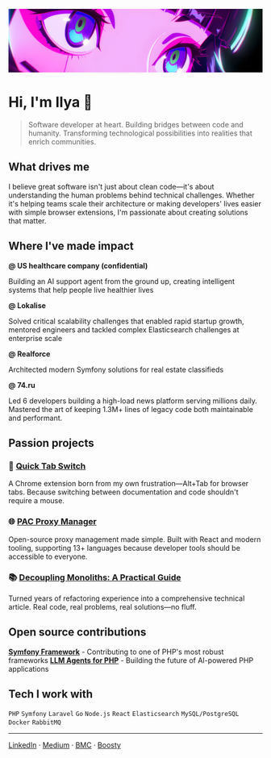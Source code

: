 ![Header](https://raw.githubusercontent.com/ilyachase/ilyachase/refs/heads/master/img/header_300.jpg)

# Hi, I'm Ilya 👋

> Software developer at heart. Building bridges between code and humanity. Transforming technological possibilities into realities that enrich communities.

## What drives me

I believe great software isn't just about clean code—it's about understanding the human problems behind technical challenges. Whether it's helping teams scale their architecture or making developers' lives easier with simple browser extensions, I'm passionate about creating solutions that matter.

## Where I've made impact

**@ US healthcare company (confidential)**

Building an AI support agent from the ground up, creating intelligent systems that help people live healthier lives

**@ Lokalise**

Solved critical scalability challenges that enabled rapid startup growth, mentored engineers and tackled complex Elasticsearch challenges at enterprise scale

**@ Realforce**

Architected modern Symfony solutions for real estate classifieds

**@ 74.ru**

Led 6 developers building a high-load news platform serving millions daily. Mastered the art of keeping 1.3M+ lines of legacy code both maintainable and performant.

## Passion projects

### 🔄 [Quick Tab Switch](https://chromewebstore.google.com/detail/quick-tab-switch/jceaicinopjaoknlhdfdjileacogogep)
A Chrome extension born from my own frustration—Alt+Tab for browser tabs. Because switching between documentation and code shouldn't require a mouse.

### 🌐 [PAC Proxy Manager](https://github.com/ilyachase/pac-proxy-manager-extension)
Open-source proxy management made simple. Built with React and modern tooling, supporting 13+ languages because developer tools should be accessible to everyone.

### 📚 [Decoupling Monoliths: A Practical Guide](https://medium.com/@ilyachase/practical-example-of-decoupling-a-monolithic-php-application-6ff82fefc80a)
Turned years of refactoring experience into a comprehensive technical article. Real code, real problems, real solutions—no fluff.

## Open source contributions

**[Symfony Framework](https://github.com/symfony/symfony)** - Contributing to one of PHP's most robust frameworks
**[LLM Agents for PHP](https://github.com/llm-agents-php/agents)** - Building the future of AI-powered PHP applications

## Tech I work with

`PHP` `Symfony` `Laravel` `Go` `Node.js` `React` `Elasticsearch` `MySQL/PostgreSQL` `Docker` `RabbitMQ`

---

[LinkedIn](https://www.linkedin.com/in/ilyachase/) · [Medium](https://medium.com/@ilyachase) · [BMC](https://buymeacoffee.com/ilyachase) · [Boosty](https://boosty.to/ilyachase)

